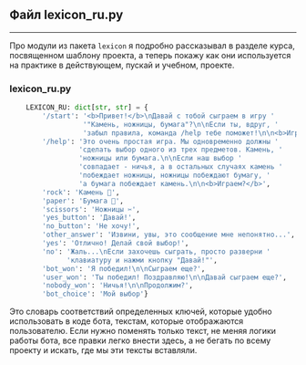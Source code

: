 ## Файл lexicon_ru.py
-------------------

Про модули из пакета `lexicon` я подробно рассказывал в разделе курса, посвященном шаблону проекта, а теперь покажу как они используется на практике в действующем, пускай и учебном, проекте.

### lexicon\_ru.py

```python
    LEXICON_RU: dict[str, str] = {
        '/start': '<b>Привет!</b>\nДавай с тобой сыграем в игру '
                  '"Камень, ножницы, бумага"?\n\nЕсли ты, вдруг, '
                  'забыл правила, команда /help тебе поможет!\n\n<b>Играем?</b>',
        '/help': 'Это очень простая игра. Мы одновременно должны '
                 'сделать выбор одного из трех предметов. Камень, '
                 'ножницы или бумага.\n\nЕсли наш выбор '
                 'совпадает - ничья, а в остальных случаях камень '
                 'побеждает ножницы, ножницы побеждают бумагу, '
                 'а бумага побеждает камень.\n\n<b>Играем?</b>',
        'rock': 'Камень 🗿',
        'paper': 'Бумага 📜',
        'scissors': 'Ножницы ✂',
        'yes_button': 'Давай!',
        'no_button': 'Не хочу!',
        'other_answer': 'Извини, увы, это сообщение мне непонятно...',
        'yes': 'Отлично! Делай свой выбор!',
        'no': 'Жаль...\nЕсли захочешь сыграть, просто разверни '
              'клавиатуру и нажми кнопку "Давай!"',
        'bot_won': 'Я победил!\n\nСыграем еще?',
        'user_won': 'Ты победил! Поздравляю!\n\nДавай сыграем еще?',
        'nobody_won': 'Ничья!\n\nПродолжим?',
        'bot_choice': 'Мой выбор'}
```

Это словарь соответствий определенных ключей, которые удобно использовать в коде бота, текстам, которые отображаются пользователю. Если нужно поменять только текст, не меняя логики работы бота, все правки легко внести здесь, а не бегать по всему проекту и искать, где мы эти тексты вставляли.
